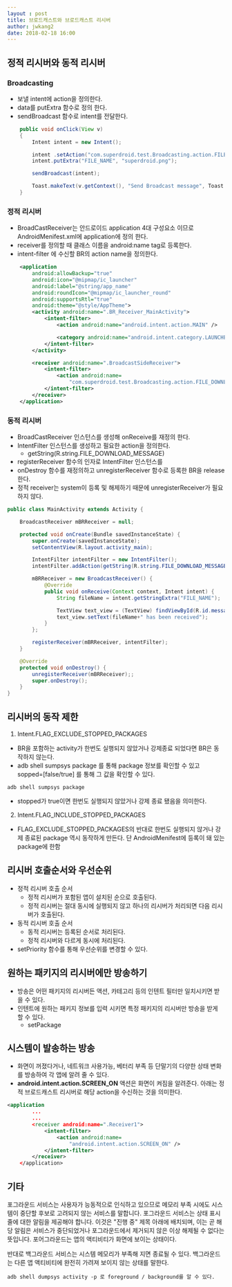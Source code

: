 ```yaml
---
layout : post
title: 브로드캐스트와 브로드캐스트 리시버
author: jwkang2
date: 2018-02-18 16:00
---
```


## 정적 리시버와 동적 리시버
### Broadcasting
- 보낼 intent에 action을 정의한다.
- data를 putExtra 함수로 정의 한다.
- sendBroadcast 함수로 intent를 전달한다.
```java
    public void onClick(View v)
    {
        Intent intent = new Intent();

        intent .setAction("com.superdroid.test.Broadcasting.action.FILE_DOWNLOADED");
        intent.putExtra("FILE_NAME", "superdroid.png");

        sendBroadcast(intent);

        Toast.makeText(v.getContext(), "Send Broadcast message", Toast.LENGTH_SHORT).show();
    }
```
### 정적 리시버
- BroadCastReceiver는 안드로이드 application 4대 구성요소 이므로 AndroidMenifest.xml에 application에 정의 한다.
- receiver를 정의할 때 클래스 이름을 android:name tag로 등록한다.
- intent-filter 에 수신할 BR의 action name을 정의한다.
```xml
    <application
        android:allowBackup="true"
        android:icon="@mipmap/ic_launcher"
        android:label="@string/app_name"
        android:roundIcon="@mipmap/ic_launcher_round"
        android:supportsRtl="true"
        android:theme="@style/AppTheme">
        <activity android:name=".BR_Receiver_MainActivity">
            <intent-filter>
                <action android:name="android.intent.action.MAIN" />

                <category android:name="android.intent.category.LAUNCHER" />
            </intent-filter>
        </activity>

        <receiver android:name=".BroadcastSideReceiver">
            <intent-filter>
                <action android:name=
                    "com.superdroid.test.Broadcasting.action.FILE_DOWNLOADED" />
            </intent-filter>
        </receiver>
    </application>
```
### 동적 리시버
- BroadCastReceiver 인스턴스를 생성해 onReceive를 재정의 한다.
- IntentFilter 인스턴스를 생성하고 필요한 action을 정의한다.
  -  getString(R.string.FILE_DOWNLOAD_MESSAGE)
- registerReceiver 함수의 인자로 IntentFilter 인스턴스를
- onDestroy 함수를 재정의하고 unregisterReceiver 함수로 등록한 BR을 release 한다.
- 정적 receiver는 system이 등록 및 해제하기 때문에 unregisterReceiver가 필요하지 않다.
```java
public class MainActivity extends Activity {

    BroadcastReceiver mBRReceiver = null;

    protected void onCreate(Bundle savedInstanceState) {
        super.onCreate(savedInstanceState);
        setContentView(R.layout.activity_main);

        IntentFilter intentFilter = new IntentFilter();
        intentFilter.addAction(getString(R.string.FILE_DOWNLOAD_MESSAGE));

        mBRReceiver = new BroadcastReceiver() {
            @Override
            public void onReceive(Context context, Intent intent) {
                String fileName = intent.getStringExtra("FILE_NAME");

                TextView text_view = (TextView) findViewById(R.id.message);
                text_view.setText(fileName+" has been received");
            }
        };

        registerReceiver(mBRReceiver, intentFilter);
    }

    @Override
    protected void onDestroy() {
        unregisterReceiver(mBRReceiver);;
        super.onDestroy();
    }
}
```
## 리시버의 동작 제한

1. Intent.FLAG_EXCLUDE_STOPPED_PACKAGES
- BR을 포함하는 activity가 한번도 실행되지 않았거나 강제종료 되었다면 BR은 동작하지 않는다.
- adb shell sumpsys package 를 통해 package 정보를 확인할 수 있고 sopped=[false/true] 를 통해 그 값을 확인할 수 있다.
```
adb shell sumpsys package
```
- stopped가 true이면 한번도 실행되지 않았거나 강제 종료 됐음을 의미한다.
2. Intent.FLAG_INCLUDE_STOPPED_PACKAGES
- FLAG_EXCLUDE_STOPPED_PACKAGES의 반대로 한번도 실행되지 않거나 강제 종료된 package 역시 동작하게 만든다. 단 AndroidMenifest에 등록이 돼 있는 package에 한함

## 리시버 호출순서와 우선순위
- 정적 리시버 호출 순서
  - 정적 리시버가 포함된 앱이 설치된 순으로 호출된다.
  - 정적 리시버는 절대 동시에 실행되지 않고 하나의 리시버가 처리되면 다음 리시버가 호출된다.
- 동적 리시버 호출 순서
  - 동적 리시버는 등록된 순서로 처리된다.
  - 정적 리시버와 다르게 동시에 처리된다.
- setPriority 함수를 통해 우선순위를 변경할 수 있다.

## 원하는 패키지의 리시버에만 방송하기
- 방송은 어떤 패키지의 리시버든 액션, 카테고리 등의 인텐트 필터만 일치시키면 받을 수 있다.
- 인텐트에 원하는 패키지 정보를 입력 시키면  특정 패키지의 리시버만 방송을 받게 할 수 있다.
  - setPackage

## 시스템이 발송하는 방송
- 화면이 꺼졌다거나, 네트워크 사용가능, 베터리 부족 등 단말기의 다양한 상태 변화를  방송하여 각 앱에 알려 줄 수 있다.
- **android.intent.action.SCREEN_ON** 액션은 화면이 켜짐을 알려준다. 아래는 정적 브로드캐스트 리시버로 해당 action을 수신하는 것을 의미한다.
```xml
<application
        ...
        ...
        <receiver android:name=".Receiver1">
            <intent-filter>
                <action android:name=
                    "android.intent.action.SCREEN_ON" />
            </intent-filter>
        </receiver>
    </application>
```



## 기타
포그라운드 서비스는 사용자가 능동적으로 인식하고 있으므로 메모리 부족 시에도 시스템이 중단할 후보로 고려되지 않는 서비스를 말합니다. 포그라운드 서비스는 상태 표시줄에 대한 알림을 제공해야 합니다. 이것은 "진행 중" 제목 아래에 배치되며, 이는 곧 해당 알림은 서비스가 중단되었거나 포그라운드에서 제거되지 않은 이상 해제될 수 없다는 뜻입니다.
포어그라운드는 앱의 액티비티가 화면에 보이는 상태이다.

반대로 백그라운드 서비스는 시스템 메모리가 부족해 지면 종료될 수 있다. 백그라운드는 다른 앱 액티비티에 완전히 가려져 보이지 않는 상태를 말한다.
```
adb shell dumpsys activity -p 로 foreground / background를 알 수 있다.
```
